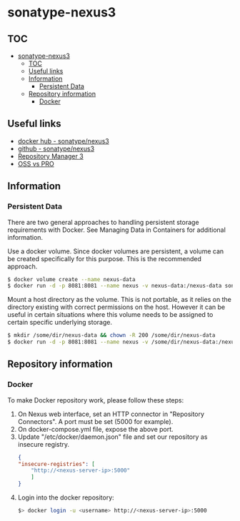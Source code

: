 # sonatype-nexus3
 
## TOC
 
- [sonatype-nexus3](#sonatype-nexus3)
  - [TOC](#toc)
  - [Useful links](#useful-links)
  - [Information](#information)
    - [Persistent Data](#persistent-data)
  - [Repository information](#repository-information)
    - [Docker](#docker)
 
## Useful links
 
- [docker hub - sonatype/nexus3](https://hub.docker.com/r/sonatype/nexus3/)
- [github - sonatype/nexus3](https://github.com/sonatype/docker-nexus3)
- [Repository Manager 3](https://help.sonatype.com/repomanager3)
- [OSS vs PRO](https://www.sonatype.com/nexus-repository-oss-vs.-pro-features)
 
## Information
 
### Persistent Data
There are two general approaches to handling persistent storage requirements with Docker. See Managing Data in Containers for additional information.
 
Use a docker volume. Since docker volumes are persistent, a volume can be created specifically for this purpose. This is the recommended approach.
 
```sh
$ docker volume create --name nexus-data
$ docker run -d -p 8081:8081 --name nexus -v nexus-data:/nexus-data sonatype/nexus3
```
 
Mount a host directory as the volume. This is not portable, as it relies on the directory existing with correct permissions on the host. However it can be useful in certain situations where this volume needs to be assigned to certain specific underlying storage.
 
```sh
$ mkdir /some/dir/nexus-data && chown -R 200 /some/dir/nexus-data
$ docker run -d -p 8081:8081 --name nexus -v /some/dir/nexus-data:/nexus-data sonatype/nexus3
```
 
## Repository information
 
### Docker
 
To make Docker repository work, please follow these steps:
 
1. On Nexus web interface, set an HTTP connector in "Repository Connectors". A port must be set (5000 for example).
2. On docker-compose.yml file, expose the above port.
3. Update "/etc/docker/daemon.json" file and set our repository as insecure registry.
    ```json
    {
    "insecure-registries": [
        "http://<nexus-server-ip>:5000"
        ]
    }
    ```
4. Login into the docker repository:
    ```sh
    $> docker login -u <username> http://<nexus-server-ip>:5000
    ```
